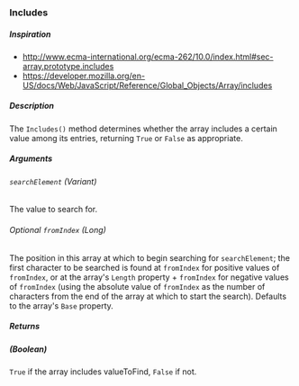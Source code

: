 ### Includes
##### Inspiration
* http://www.ecma-international.org/ecma-262/10.0/index.html#sec-array.prototype.includes
* https://developer.mozilla.org/en-US/docs/Web/JavaScript/Reference/Global_Objects/Array/includes

##### Description
The `Includes()` method determines whether the array includes a certain value among its entries, returning `True` or `False` as appropriate.

##### Arguments
###### `searchElement` (Variant)
The value to search for.
###### *Optional* `fromIndex` (Long)
The position in this array at which to begin searching for `searchElement`; the first character to be searched is found at `fromIndex` for positive values of `fromIndex`, or at the array's `Length` property + `fromIndex` for negative values of `fromIndex` (using the absolute value of `fromIndex` as the number of characters from the end of the array at which to start the search). Defaults to the array's `Base` property.
##### Returns
##### (Boolean)
`True` if the array includes valueToFind, `False` if not.
